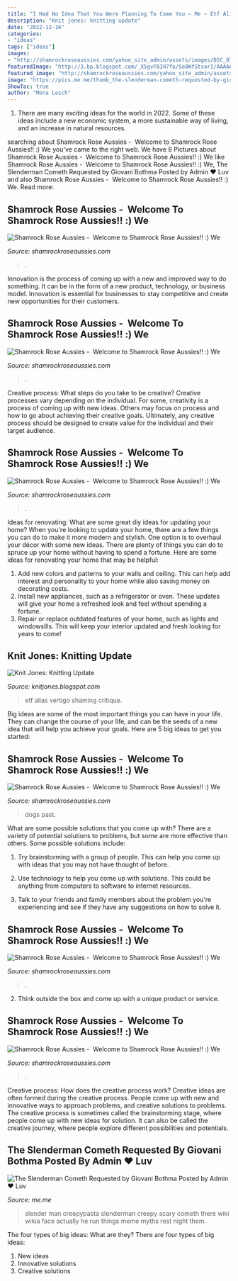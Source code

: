 ```yaml
---
title: "I Had No Idea That You Were Planning To Come You – Me ~ Etf Alias Vertigo Shaming Critique"
description: "Knit jones: knitting update"
date: "2022-12-16"
categories:
- "ideas"
tags: ["ideas"]
images:
- "http://shamrockroseaussies.com/yahoo_site_admin/assets/images/DSC_0771.238211100_std.JPG"
featuredImage: "http://3.bp.blogspot.com/_X5gvFBIH7fo/So8WfStsorI/AAAAAAAACbs/0tChcJRcars/w1200-h630-p-k-no-nu/New+013.jpg"
featured_image: "http://shamrockroseaussies.com/yahoo_site_admin/assets/images/DSC_0771.238211100_std.JPG"
image: "https://pics.me.me/thumb_the-slenderman-cometh-requested-by-giovani-bothma-posted-by-admin-25025849.png"
ShowToc: true
author: "Mona Lesch"
---
```



1. There are many exciting ideas for the world in 2022. Some of these ideas include a new economic system, a more sustainable way of living, and an increase in natural resources.

	

		
searching about Shamrock Rose Aussies - ﻿﻿﻿ Welcome to Shamrock Rose Aussies!! :) We you've came to the right web. We have 8 Pictures about Shamrock Rose Aussies - ﻿﻿﻿ Welcome to Shamrock Rose Aussies!! :) We like Shamrock Rose Aussies - ﻿﻿﻿ Welcome to Shamrock Rose Aussies!! :) We, The Slenderman Cometh Requested by Giovani Bothma Posted by Admin ♥ Luv and also Shamrock Rose Aussies - ﻿﻿﻿ Welcome to Shamrock Rose Aussies!! :) We. Read more:
		
    
## Shamrock Rose Aussies - ﻿﻿﻿ Welcome To Shamrock Rose Aussies!! :) We

<img loading=lazy src="http://shamrockroseaussies.com/yahoo_site_admin/assets/images/DSC_0756.10500148_std.jpg" onerror="this.onerror=null;this.src='https://tse1.mm.bing.net/th?id=OIP.GbFGas-ayDWMUd_9vgedSwHaGO&amp;pid=15.1';" alt="Shamrock Rose Aussies - ﻿﻿﻿ Welcome to Shamrock Rose Aussies!! :) We">

_Source: shamrockroseaussies.com_

>. 

	

Innovation is the process of coming up with a new and improved way to do something. It can be in the form of a new product, technology, or business model. Innovation is essential for businesses to stay competitive and create new opportunities for their customers.

    
## Shamrock Rose Aussies - ﻿﻿﻿ Welcome To Shamrock Rose Aussies!! :) We

<img loading=lazy src="http://shamrockroseaussies.com/yahoo_site_admin/assets/images/DSC_0179.167205717_std.JPG" onerror="this.onerror=null;this.src='https://tse3.mm.bing.net/th?id=OIP.WN0VHkzBqgx17FFHAO9S8gHaE-&amp;pid=15.1';" alt="Shamrock Rose Aussies - ﻿﻿﻿ Welcome to Shamrock Rose Aussies!! :) We">

_Source: shamrockroseaussies.com_

>. 

	

Creative process: What steps do you take to be creative?
Creative processes vary depending on the individual. For some, creativity is a process of coming up with new ideas. Others may focus on process and how to go about achieving their creative goals. Ultimately, any creative process should be designed to create value for the individual and their target audience.

    
## Shamrock Rose Aussies - ﻿﻿﻿ Welcome To Shamrock Rose Aussies!! :) We

<img loading=lazy src="http://shamrockroseaussies.com/yahoo_site_admin/assets/images/DSC_0771.238211100_std.JPG" onerror="this.onerror=null;this.src='https://tse1.mm.bing.net/th?id=OIP.Gv7mKYipWxOUnwUHC2OGmQHaE-&amp;pid=15.1';" alt="Shamrock Rose Aussies - ﻿﻿﻿ Welcome to Shamrock Rose Aussies!! :) We">

_Source: shamrockroseaussies.com_

>. 

	

Ideas for renovating: What are some great diy ideas for updating your home?
When you're looking to update your home, there are a few things you can do to make it more modern and stylish. One option is to overhaul your décor with some new ideas. There are plenty of things you can do to spruce up your home without having to spend a fortune. Here are some ideas for renovating your home that may be helpful: 
1. Add new colors and patterns to your walls and ceiling. This can help add interest and personality to your home while also saving money on decorating costs. 
2. Install new appliances, such as a refrigerator or oven. These updates will give your home a refreshed look and feel without spending a fortune. 
3. Repair or replace outdated features of your home, such as lights and windowsills. This will keep your interior updated and fresh looking for years to come! 

    
## Knit Jones: Knitting Update

<img loading=lazy src="http://3.bp.blogspot.com/_X5gvFBIH7fo/So8WfStsorI/AAAAAAAACbs/0tChcJRcars/w1200-h630-p-k-no-nu/New+013.jpg" onerror="this.onerror=null;this.src='https://tse4.mm.bing.net/th?id=OIP.VgQACp7Lskz6-4LxBX4COgHaD4&amp;pid=15.1';" alt="Knit Jones: Knitting Update">

_Source: knitjones.blogspot.com_

>etf alias vertigo shaming critique. 

	

Big ideas are some of the most important things you can have in your life. They can change the course of your life, and can be the seeds of a new idea that will help you achieve your goals. Here are 5 big ideas to get you started: 

    
## Shamrock Rose Aussies - ﻿﻿﻿ Welcome To Shamrock Rose Aussies!! :) We

<img loading=lazy src="http://shamrockroseaussies.com/yahoo_site_admin/assets/images/DSC_0753.13103430_std.jpg" onerror="this.onerror=null;this.src='https://tse4.mm.bing.net/th?id=OIP.K93malpz_Pm40hwaMPXXWwHaGI&amp;pid=15.1';" alt="Shamrock Rose Aussies - ﻿﻿﻿ Welcome to Shamrock Rose Aussies!! :) We">

_Source: shamrockroseaussies.com_

>dogs past. 

	

What are some possible solutions that you come up with?
There are a variety of potential solutions to problems, but some are more effective than others. Some possible solutions include:
1. Try brainstorming with a group of people. This can help you come up with ideas that you may not have thought of before.

2. Use technology to help you come up with solutions. This could be anything from computers to software to internet resources.

3. Talk to your friends and family members about the problem you're experiencing and see if they have any suggestions on how to solve it.

    
## Shamrock Rose Aussies - ﻿﻿﻿ Welcome To Shamrock Rose Aussies!! :) We

<img loading=lazy src="http://shamrockroseaussies.com/yahoo_site_admin/assets/images/DSC_0576.13110654_std.jpg" onerror="this.onerror=null;this.src='https://tse2.mm.bing.net/th?id=OIP.BLTOL6XPwbDDRtMsusZ51AHaGR&amp;pid=15.1';" alt="Shamrock Rose Aussies - ﻿﻿﻿ Welcome to Shamrock Rose Aussies!! :) We">

_Source: shamrockroseaussies.com_

>. 

	

2. Think outside the box and come up with a unique product or service.

    
## Shamrock Rose Aussies - ﻿﻿﻿ Welcome To Shamrock Rose Aussies!! :) We

<img loading=lazy src="http://shamrockroseaussies.com/yahoo_site_admin/assets/images/DSC_0098.153161431_std.JPG" onerror="this.onerror=null;this.src='https://tse3.mm.bing.net/th?id=OIP.8NDN_9aUZ57s76g7zrFOdwHaE0&amp;pid=15.1';" alt="Shamrock Rose Aussies - ﻿﻿﻿ Welcome to Shamrock Rose Aussies!! :) We">

_Source: shamrockroseaussies.com_

>. 

	

Creative process: How does the creative process work?
Creative ideas are often formed during the creative process. People come up with new and innovative ways to approach problems, and creative solutions to problems. The creative process is sometimes called the brainstorming stage, where people come up with new ideas for solution. It can also be called the creative journey, where people explore different possibilities and potentials.

    
## The Slenderman Cometh Requested By Giovani Bothma Posted By Admin ♥ Luv

<img loading=lazy src="https://pics.me.me/thumb_the-slenderman-cometh-requested-by-giovani-bothma-posted-by-admin-25025849.png" onerror="this.onerror=null;this.src='https://tse1.mm.bing.net/th?id=OIP.EKmtqxyCd9-15DdvbJQzEgAAAA&amp;pid=15.1';" alt="The Slenderman Cometh Requested by Giovani Bothma Posted by Admin ♥ Luv">

_Source: me.me_

>slender man creepypasta slenderman creepy scary cometh there wiki wikia face actually he run things meme myths rest night them. 

	

The four types of big ideas: What are they?
There are four types of big ideas: 
1. New ideas 
2. Innovative solutions 
3. Creative solutions 

